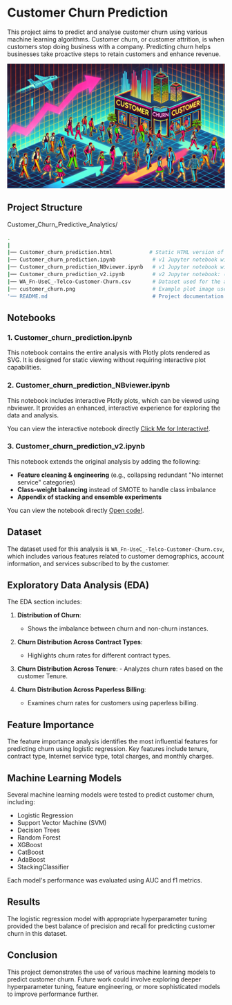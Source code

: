 # Customer Churn Prediction

This project aims to predict and analyse customer churn using various machine learning algorithms. Customer churn, or customer attrition, is when customers stop doing business with a company. Predicting churn helps businesses take proactive steps to retain customers and enhance revenue.

![Customer Churn/Attrition](customer_churn2.png)

## Project Structure

Customer_Churn_Predictive_Analytics/
```bash
.
|
|── Customer_churn_prediction.html            # Static HTML version of the notebook with Plotly plots rendered as SVG
|── Customer_churn_prediction.ipynb            # v1 Jupyter notebook with Plotly plots rendered as SVG
|── Customer_churn_prediction_NBviewer.ipynb   # v1 Jupyter notebook with interactive Plotly plots (for nbviewer)
|── Customer_churn_prediction_v2.ipynb         # v2 Jupyter notebook: (added feature engineering + pipeline (ColumnTransformer, CV-safe transforms) + stacking exp.) - no data leakage
|── WA_Fn-UseC_-Telco-Customer-Churn.csv       # Dataset used for the analysis
|── customer_churn.png                         # Example plot image used in the analysis
'── README.md                                  # Project documentation (this file)
```


## Notebooks

### 1. Customer_churn_prediction.ipynb

This notebook contains the entire analysis with Plotly plots rendered as SVG. It is designed for static viewing without requiring interactive plot capabilities.

### 2. Customer_churn_prediction_NBviewer.ipynb

This notebook includes interactive Plotly plots, which can be viewed using nbviewer. It provides an enhanced, interactive experience for exploring the data and analysis.

You can view the interactive notebook directly [Click Me for Interactive!](https://nbviewer.org/github/yangsong24/Customer_Churn_Predictive_Analytics/blob/main/Customer_churn_prediction_NBviewer.ipynb).

### 3. Customer_churn_prediction_v2.ipynb

This notebook extends the original analysis by adding the following:

- **Feature cleaning & engineering** (e.g., collapsing redundant "No internet service" categories)
- **Class-weight balancing** instead of SMOTE to handle class imbalance    
- **Appendix of stacking and ensemble experiments**

You can view the notebook directly [Open code!](https://nbviewer.org/github/yangsong24/Customer_Churn_Predictive_Analytics/blob/main/Customer_churn_prediction_v2.ipynb). 


## Dataset
 
The dataset used for this analysis is `WA_Fn-UseC_-Telco-Customer-Churn.csv`, which includes various features related to customer demographics, account information, and services subscribed to by the customer.

## Exploratory Data Analysis (EDA)

The EDA section includes:

1. **Distribution of Churn**:
    - Shows the imbalance between churn and non-churn instances.

2. **Churn Distribution Across Contract Types**:
    - Highlights churn rates for different contract types.

  3. **Churn Distribution Across Tenure**:
    - Analyzes churn rates based on the customer Tenure.

4. **Churn Distribution Across Paperless Billing**:
    - Examines churn rates for customers using paperless billing.

## Feature Importance

The feature importance analysis identifies the most influential features for predicting churn using logistic regression. Key features include tenure, contract type, Internet service type, total charges, and monthly charges.

## Machine Learning Models

Several machine learning models were tested to predict customer churn, including:

- Logistic Regression
- Support Vector Machine (SVM)
- Decision Trees
- Random Forest
- XGBoost
- CatBoost
- AdaBoost
- StackingClassifier

Each model's performance was evaluated using AUC and f1 metrics.

## Results

The logistic regression model with appropriate hyperparameter tuning provided the best balance of precision and recall for predicting customer churn in this dataset.

## Conclusion

This project demonstrates the use of various machine learning models to predict customer churn. Future work could involve exploring deeper hyperparameter tuning, feature engineering, or more sophisticated models to improve performance further.




